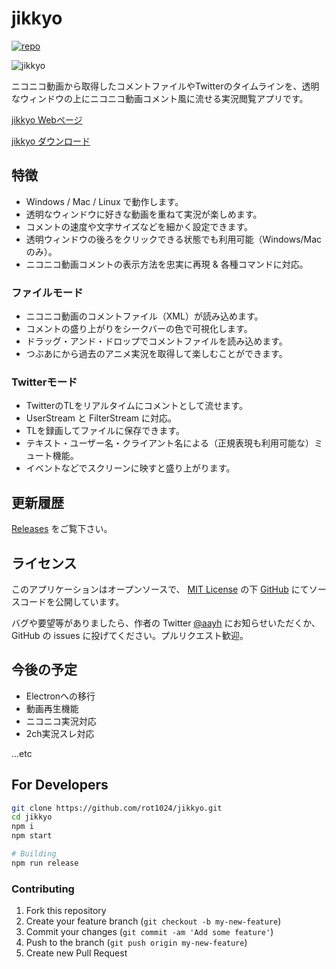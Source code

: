 # jikkyo

[![repo](https://david-dm.org/rot1024/jikkyo.svg)](https://david-dm.org/rot1024/jikkyo)

![jikkyo](http://rot1024.com/jikkyo/images/kinmoza_min.jpg)

ニコニコ動画から取得したコメントファイルやTwitterのタイムラインを、透明なウィンドウの上にニコニコ動画コメント風に流せる実況閲覧アプリです。

[jikkyo Webページ](https://rot1024.github.io/jikkyo/)

[jikkyo ダウンロード](https://github.com/rot1024/jikkyo/releases/latest)

## 特徴

* Windows / Mac / Linux で動作します。
* 透明なウィンドウに好きな動画を重ねて実況が楽しめます。
* コメントの速度や文字サイズなどを細かく設定できます。
* 透明ウィンドウの後ろをクリックできる状態でも利用可能（Windows/Macのみ）。
* ニコニコ動画コメントの表示方法を忠実に再現 & 各種コマンドに対応。

### ファイルモード

* ニコニコ動画のコメントファイル（XML）が読み込めます。
* コメントの盛り上がりをシークバーの色で可視化します。
* ドラッグ・アンド・ドロップでコメントファイルを読み込めます。
* つぶあにから過去のアニメ実況を取得して楽しむことができます。

### Twitterモード

* TwitterのTLをリアルタイムにコメントとして流せます。
* UserStream と FilterStream に対応。
* TLを録画してファイルに保存できます。
* テキスト・ユーザー名・クライアント名による（正規表現も利用可能な）ミュート機能。
* イベントなどでスクリーンに映すと盛り上がります。

## 更新履歴

[Releases](https://github.com/rot1024/jikkyo/releases) をご覧下さい。

## ライセンス

このアプリケーションはオープンソースで、 [MIT License](LICENSE) の下 [GitHub](https://github.com/rot1024/jikkyo) にてソースコードを公開しています。

バグや要望等がありましたら、作者の Twitter [@aayh](http://twitter.com/aayh) にお知らせいただくか、 GitHub の issues に投げてください。プルリクエスト歓迎。

## 今後の予定

* Electronへの移行
* 動画再生機能
* ニコニコ実況対応
* 2ch実況スレ対応

...etc

## For Developers

```sh
git clone https://github.com/rot1024/jikkyo.git
cd jikkyo
npm i
npm start

# Building
npm run release
```

### Contributing

1. Fork this repository
2. Create your feature branch (`git checkout -b my-new-feature`)
3. Commit your changes (`git commit -am 'Add some feature'`)
4. Push to the branch (`git push origin my-new-feature`)
5. Create new Pull Request

